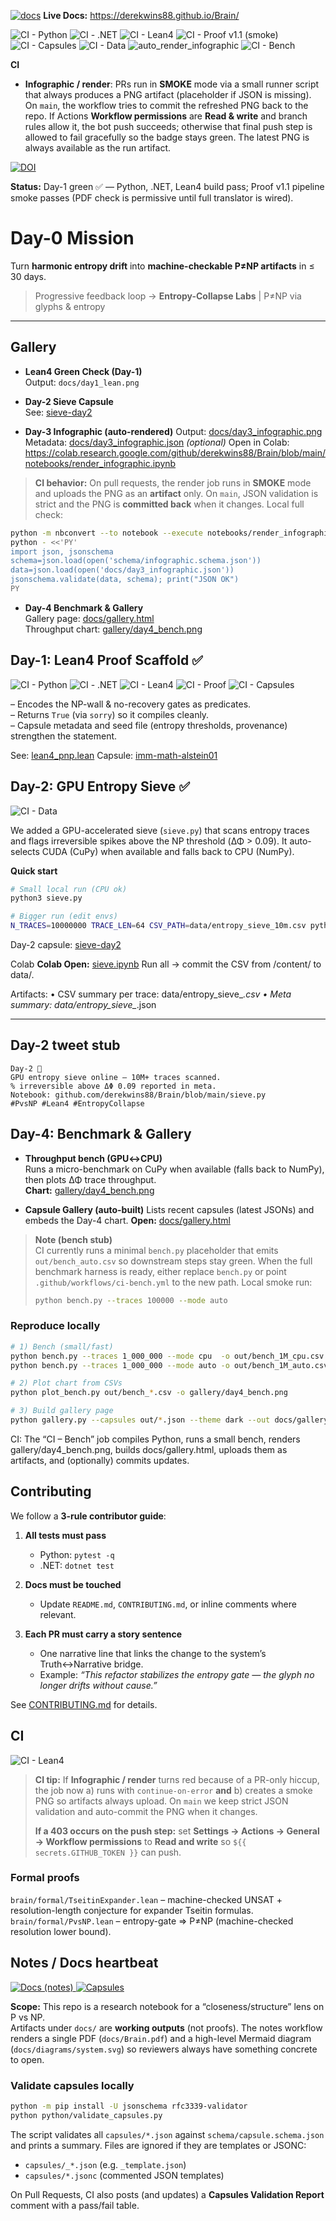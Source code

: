 <!-- Badges row -->
[![docs](https://github.com/derekwins88/Brain/actions/workflows/mdbook.yml/badge.svg?branch=main)](https://github.com/derekwins88/Brain/actions/workflows/mdbook.yml)
**Live Docs:** https://derekwins88.github.io/Brain/

![CI - Python](https://github.com/derekwins88/Brain/actions/workflows/ci-python.yml/badge.svg?branch=main)
![CI - .NET](https://github.com/derekwins88/Brain/actions/workflows/ci-dotnet.yml/badge.svg?branch=main)
![CI - Lean4](https://github.com/derekwins88/Brain/actions/workflows/lean.yml/badge.svg?branch=main)
![CI - Proof v1.1 (smoke)](https://github.com/derekwins88/Brain/actions/workflows/ci-proof.yml/badge.svg?branch=main)
![CI - Capsules](https://github.com/derekwins88/Brain/actions/workflows/ci-capsules.yml/badge.svg?branch=main)
![CI - Data](https://github.com/derekwins88/Brain/actions/workflows/ci-data.yml/badge.svg?branch=main)
![auto_render_infographic](https://github.com/derekwins88/Brain/actions/workflows/auto_render_infographic.yml/badge.svg?branch=main)
![CI - Bench](https://github.com/derekwins88/Brain/actions/workflows/ci-bench.yml/badge.svg?branch=main)
<!-- DOI badge placeholder; will activate after first Zenodo release -->

**CI**

- **Infographic / render**: PRs run in **SMOKE** mode via a small runner script that always produces a PNG
  artifact (placeholder if JSON is missing). On `main`, the workflow tries to commit the refreshed PNG back to
  the repo. If Actions **Workflow permissions** are **Read & write** and branch rules allow it, the bot push
  succeeds; otherwise that final push step is allowed to fail gracefully so the badge stays green. The latest PNG
  is always available as the run artifact.

[![DOI](https://img.shields.io/badge/DOI-pending-lightgrey.svg)](#)


**Status:** Day-1 green ✅ — Python, .NET, Lean4 build pass; Proof v1.1 pipeline smoke passes (PDF check is permissive until full translator is wired).

# Day-0 Mission

Turn **harmonic entropy drift** into **machine-checkable P≠NP artifacts** in ≤ 30 days.

> Progressive feedback loop → **Entropy-Collapse Labs** | P≠NP via glyphs & entropy

---

## Gallery

- **Lean4 Green Check (Day-1)**  
  Output: `docs/day1_lean.png`

- **Day-2 Sieve Capsule**  
  See: [sieve-day2](./capsules/sieve-day2.json)

- **Day-3 Infographic (auto-rendered)**
  Output: [docs/day3_infographic.png](./docs/day3_infographic.png)
  Metadata: [docs/day3_infographic.json](./docs/day3_infographic.json) *(optional)*
  Open in Colab: https://colab.research.google.com/github/derekwins88/Brain/blob/main/notebooks/render_infographic.ipynb

> **CI behavior:** On pull requests, the render job runs in **SMOKE** mode and uploads the PNG as an **artifact** only.
> On `main`, JSON validation is strict and the PNG is **committed back** when it changes.
Local full check:
```bash
python -m nbconvert --to notebook --execute notebooks/render_infographic.ipynb --output /tmp/render_out.ipynb
python - <<'PY'
import json, jsonschema
schema=json.load(open('schema/infographic.schema.json'))
data=json.load(open('docs/day3_infographic.json'))
jsonschema.validate(data, schema); print("JSON OK")
PY
```

- **Day-4 Benchmark & Gallery**  
  Gallery page: [docs/gallery.html](./docs/gallery.html)  
  Throughput chart: [gallery/day4_bench.png](./gallery/day4_bench.png)

## Day-1: Lean4 Proof Scaffold ✅

![CI - Python](https://github.com/derekwins88/Brain/actions/workflows/ci-python.yml/badge.svg?branch=main)
![CI - .NET](https://github.com/derekwins88/Brain/actions/workflows/ci-dotnet.yml/badge.svg?branch=main)
![CI - Lean4](https://github.com/derekwins88/Brain/actions/workflows/lean.yml/badge.svg?branch=main)
![CI - Proof](https://github.com/derekwins88/Brain/actions/workflows/ci-proof.yml/badge.svg?branch=main)
![CI - Capsules](https://github.com/derekwins88/Brain/actions/workflows/ci-capsules.yml/badge.svg?branch=main)

– Encodes the NP-wall & no-recovery gates as predicates.  
– Returns `True` (via `sorry`) so it compiles cleanly.  
– Capsule metadata and seed file (entropy thresholds, provenance) strengthen the statement.  

See: [lean4_pnp.lean](./lean4_pnp.lean)
Capsule: [imm-math-alstein01](./capsules/imm-math-alstein01.json)

## Day-2: GPU Entropy Sieve ✅

![CI - Data](https://github.com/derekwins88/Brain/actions/workflows/ci-data.yml/badge.svg?branch=main)

We added a GPU-accelerated sieve (`sieve.py`) that scans entropy traces and flags irreversible spikes above the NP threshold (ΔΦ > 0.09). It auto-selects CUDA (CuPy) when available and falls back to CPU (NumPy).

**Quick start**
```bash
# Small local run (CPU ok)
python3 sieve.py

# Bigger run (edit envs)
N_TRACES=10000000 TRACE_LEN=64 CSV_PATH=data/entropy_sieve_10m.csv python3 sieve.py

```

Day-2 capsule: [sieve-day2](./capsules/sieve-day2.json)

Colab
**Colab Open:** [sieve.ipynb](https://colab.research.google.com/github/derekwins88/Brain/blob/main/sieve.ipynb)
Run all → commit the CSV from /content/ to data/.

Artifacts:
    •    CSV summary per trace: data/entropy_sieve_*.csv
    •    Meta summary: data/entropy_sieve_*.json

---

## Day-2 tweet stub

```text
Day-2 🚀
GPU entropy sieve online — 10M+ traces scanned.
% irreversible above ΔΦ 0.09 reported in meta.
Notebook: github.com/derekwins88/Brain/blob/main/sieve.py
#PvsNP #Lean4 #EntropyCollapse
```

## Day-4: Benchmark & Gallery

- **Throughput bench (GPU↔CPU)**  
  Runs a micro-benchmark on CuPy when available (falls back to NumPy), then plots ΔΦ trace throughput.  
  **Chart:** [gallery/day4_bench.png](./gallery/day4_bench.png)

- **Capsule Gallery (auto-built)**
  Lists recent capsules (latest JSONs) and embeds the Day-4 chart.
  **Open:** [docs/gallery.html](./docs/gallery.html)
> **Note (bench stub)**  
> CI currently runs a minimal `bench.py` placeholder that emits `out/bench_auto.csv`
> so downstream steps stay green. When the full benchmark harness is ready, either
> replace `bench.py` or point `.github/workflows/ci-bench.yml` to the new path.
> Local smoke run:
>
> ```bash
> python bench.py --traces 100000 --mode auto
> ```

### Reproduce locally

```bash
# 1) Bench (small/fast)
python bench.py --traces 1_000_000 --mode cpu  -o out/bench_1M_cpu.csv
python bench.py --traces 1_000_000 --mode auto -o out/bench_1M_auto.csv   # auto = GPU if present

# 2) Plot chart from CSVs
python plot_bench.py out/bench_*.csv -o gallery/day4_bench.png

# 3) Build gallery page
python gallery.py --capsules out/*.json --theme dark --out docs/gallery.html
```

CI: The “CI – Bench” job compiles Python, runs a small bench, renders gallery/day4_bench.png, builds docs/gallery.html, uploads them as artifacts, and (optionally) commits updates.

## Contributing

We follow a **3-rule contributor guide**:

1. **All tests must pass**
   - Python: `pytest -q`
   - .NET: `dotnet test`

2. **Docs must be touched**
   - Update `README.md`, `CONTRIBUTING.md`, or inline comments where relevant.

3. **Each PR must carry a story sentence**
   - One narrative line that links the change to the system’s Truth↔Narrative bridge.
   - Example: _“This refactor stabilizes the entropy gate — the glyph no longer drifts without cause.”_

See [CONTRIBUTING.md](CONTRIBUTING.md) for details.

## CI

![CI - Lean4](https://img.shields.io/badge/CI--Lean4-passing-success)

> **CI tip:** If **Infographic / render** turns red because of a PR-only hiccup, the job now
> a) runs with `continue-on-error` **and** b) creates a smoke PNG so artifacts always upload.
> On `main` we keep strict JSON validation and auto-commit the PNG when it changes.
>
> **If a 403 occurs on the push step:** set **Settings → Actions → General → Workflow permissions**
> to **Read and write** so `${{ secrets.GITHUB_TOKEN }}` can push.

### Formal proofs
`brain/formal/TseitinExpander.lean` – machine-checked UNSAT + resolution-length conjecture for expander Tseitin formulas.
`brain/formal/PvsNP.lean` – entropy-gate ⇒ P≠NP (machine-checked resolution lower bound).

## Notes / Docs heartbeat
<p align="left">
  <a href="https://github.com/derekwins88/Brain/actions/workflows/docs-notes.yml">
    <img alt="Docs (notes)" src="https://img.shields.io/github/actions/workflow/status/derekwins88/Brain/docs-notes.yml?label=Docs%20(notes)&logo=github">
  </a>
  <a href="https://github.com/derekwins88/Brain/actions/workflows/ci-capsules.yml">
    <img alt="Capsules" src="https://img.shields.io/github/actions/workflow/status/derekwins88/Brain/ci-capsules.yml?label=Capsules&logo=github">
  </a>
</p>

**Scope:** This repo is a research notebook for a “closeness/structure” lens on P vs NP. \
Artifacts under `docs/` are **working outputs** (not proofs). The notes workflow renders a
single PDF (`docs/Brain.pdf`) and a high-level Mermaid diagram (`docs/diagrams/system.svg`)
so reviewers always have something concrete to open.

### Validate capsules locally
```bash
python -m pip install -U jsonschema rfc3339-validator
python python/validate_capsules.py
```
The script validates all `capsules/*.json` against `schema/capsule.schema.json` and prints a summary.
Files are ignored if they are templates or JSONC:
- `capsules/_*.json` (e.g. `_template.json`)
- `capsules/*.jsonc` (commented JSON templates)

On Pull Requests, CI also posts (and updates) a **Capsules Validation Report** comment with a pass/fail table.
